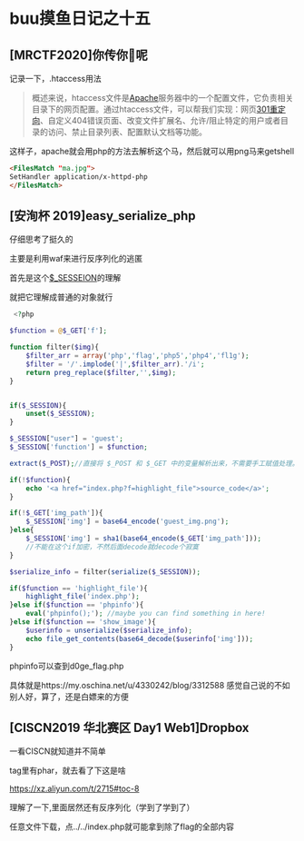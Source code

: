 # buu摸鱼日记之十五

## [MRCTF2020]你传你🐎呢

记录一下，.htaccess用法

> 概述来说，htaccess文件是[Apache](https://baike.baidu.com/item/Apache)服务器中的一个配置文件，它负责相关目录下的网页配置。通过htaccess文件，可以帮我们实现：网页[301重定向](https://baike.baidu.com/item/301重定向)、自定义404错误页面、改变文件扩展名、允许/阻止特定的用户或者目录的访问、禁止目录列表、配置默认文档等功能。

这样子，apache就会用php的方法去解析这个马，然后就可以用png马来getshell

```html
<FilesMatch "ma.jpg">
SetHandler application/x-httpd-php
</FilesMatch>
```

## [安洵杯 2019]easy_serialize_php

仔细思考了挺久的

主要是利用waf来进行反序列化的逃匿

首先是这个[$_SESSEION](https://runoob.com/php/php-sessions.html)的理解

就把它理解成普通的对象就行

```php
 <?php

$function = @$_GET['f'];

function filter($img){
    $filter_arr = array('php','flag','php5','php4','fl1g');
    $filter = '/'.implode('|',$filter_arr).'/i';
    return preg_replace($filter,'',$img);
}


if($_SESSION){
    unset($_SESSION);
}

$_SESSION["user"] = 'guest';
$_SESSION['function'] = $function;

extract($_POST);//直接将 $_POST 和 $_GET 中的变量解析出来，不需要手工赋值处理。也是因为这样，我们可以post $_SESSION,赋值出空值然后进行反序列化

if(!$function){
    echo '<a href="index.php?f=highlight_file">source_code</a>';
}

if(!$_GET['img_path']){
    $_SESSION['img'] = base64_encode('guest_img.png');
}else{
    $_SESSION['img'] = sha1(base64_encode($_GET['img_path']));
    //不能在这个if加密，不然后面decode就decode个寂寞
}

$serialize_info = filter(serialize($_SESSION));

if($function == 'highlight_file'){
    highlight_file('index.php');
}else if($function == 'phpinfo'){
    eval('phpinfo();'); //maybe you can find something in here!
}else if($function == 'show_image'){
    $userinfo = unserialize($serialize_info);
    echo file_get_contents(base64_decode($userinfo['img']));
} 
```

phpinfo可以查到d0ge_flag.php

具体就是https://my.oschina.net/u/4330242/blog/3312588 感觉自己说的不如别人好，算了，还是白嫖来的方便

## [CISCN2019 华北赛区 Day1 Web1]Dropbox

一看CISCN就知道并不简单

tag里有phar，就去看了下这是啥

https://xz.aliyun.com/t/2715#toc-8

理解了一下,里面居然还有反序列化（学到了学到了）

任意文件下载，点../../index.php就可能拿到除了flag的全部内容